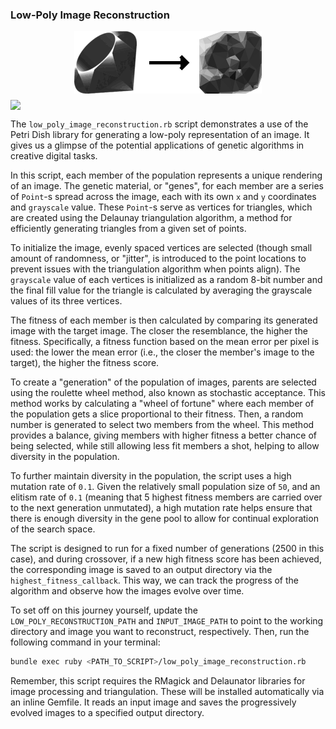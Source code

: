 ### Low-Poly Image Reconstruction

<p align="center">
  <img src="result.png" style="display: block; margin: 0 auto 10px auto;">
  <img src="montage.png" style="display: block; margin: 0 auto;">
</p>

The `low_poly_image_reconstruction.rb` script demonstrates a use of the Petri Dish library for generating a low-poly representation of an image. It gives us a glimpse of the potential applications of genetic algorithms in creative digital tasks.

In this script, each member of the population represents a unique rendering of an image. The genetic material, or "genes", for each member are a series of `Point`-s spread across the image, each with its own `x` and `y` coordinates and `grayscale` value. These `Point`-s serve as vertices for triangles, which are created using the Delaunay triangulation algorithm, a method for efficiently generating triangles from a given set of points. 

To initialize the image, evenly spaced vertices are selected (though small amount of randomness, or "jitter", is introduced to the point locations to prevent issues with the triangulation algorithm when points align). The `grayscale` value of each vertices is initialized as a random 8-bit number and the final fill value for the triangle is calculated by averaging the grayscale values of its three vertices.

The fitness of each member is then calculated by comparing its generated image with the target image. The closer the resemblance, the higher the fitness. Specifically, a fitness function based on the mean error per pixel is used: the lower the mean error (i.e., the closer the member's image to the target), the higher the fitness score. 

To create a "generation" of the population of images, parents are selected using the roulette wheel method, also known as stochastic acceptance. This method works by calculating a "wheel of fortune" where each member of the population gets a slice proportional to their fitness. Then, a random number is generated to select two members from the wheel. This method provides a balance, giving members with higher fitness a better chance of being selected, while still allowing less fit members a shot, helping to allow diversity in the population.

To further maintain diversity in the population, the script uses a high mutation rate of `0.1`. Given the relatively small population size of `50`, and an elitism rate of `0.1` (meaning that 5 highest fitness members are carried over to the next generation unmutated), a high mutation rate helps ensure that there is enough diversity in the gene pool to allow for continual exploration of the search space.

The script is designed to run for a fixed number of generations (2500 in this case), and during crossover, if a new high fitness score has been achieved, the corresponding image is saved to an output directory via the `highest_fitness_callback`. This way, we can track the progress of the algorithm and observe how the images evolve over time.

To set off on this journey yourself, update the `LOW_POLY_RECONSTRUCTION_PATH` and `INPUT_IMAGE_PATH` to point to the working directory and image you want to reconstruct, respectively. Then, run the following command in your terminal:

```bash
bundle exec ruby <PATH_TO_SCRIPT>/low_poly_image_reconstruction.rb
```

Remember, this script requires the RMagick and Delaunator libraries for image processing and triangulation. These will be installed automatically via an inline Gemfile. It reads an input image and saves the progressively evolved images to a specified output directory. 